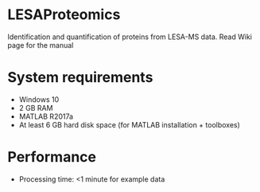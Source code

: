 # LESAProteomics
 Identification and quantification of proteins from LESA-MS data. Read Wiki page for the manual
 
# System requirements
- Windows 10
- 2 GB RAM
- MATLAB R2017a
- At least 6 GB hard disk space (for MATLAB installation + toolboxes)

# Performance
- Processing time: <1 minute for example data

